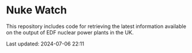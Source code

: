 # Nuke Watch

This repository includes code for retrieving the latest information available on the output of EDF nuclear power plants in the UK.

Last updated: 2024-07-06 22:11
